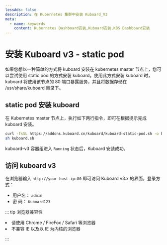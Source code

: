 ```yaml
---
lessAds: false
description: 在 Kubernetes 集群中安装 Kuboard_V3
meta:
  - name: keywords
    content: Kubernetes Dashboard安装,Kuboard安装,K8S Dashboard安装
---
```


# 安装 Kuboard v3 - static pod

如果您想以一种简单的方式将 kuboard 安装在 kubernetes master 节点上，您可以尝试使用 static pod 的方式安装 kuboard。使用此方式安装 kuboard 时，kuboard 将使用该节点的 80 端口暴露服务，并且将数据存储在 /usr/share/kuboard 目录下。

## static pod 安装 kuboard

在 Kubernetes master 节点上，执行如下两行指令，即可在根据提示完成 kuboard 安装。

```sh
curl -fsSL https://addons.kuboard.cn/kuboard/kuboard-static-pod.sh -o kuboard.sh
sh kuboard.sh
```

kuboard-v3 容器组进入 `Running` 状态后，Kuboard 安装成功。


## 访问 kuboard v3

在浏览器输入 `http://your-host-ip:80` 即可访问 Kuboard v3.x 的界面，登录方式：
* 用户名： `admin`
* 密 码： `Kuboard123`

::: tip 浏览器兼容性

<li>请使用 Chrome / FireFox / Safari 等浏览器</li>
<li>不兼容 IE 以及以 IE 为内核的浏览器</li>

:::

